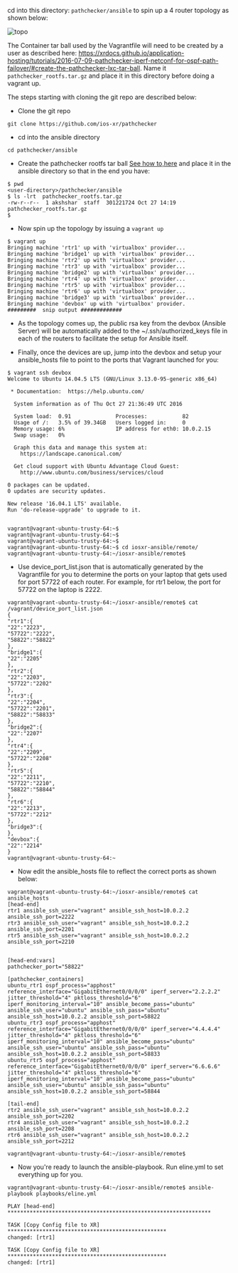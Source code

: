 cd into this directory: `pathchecker/ansible` to spin up a 4 router topology as shown below:  

![topo](https://xrdocs.github.io/xrdocs-images/assets/images/pathchecker_large_topo.png)

The Container tar ball used by the Vagrantfile will need to be created by a user as described here:
<https://xrdocs.github.io/application-hosting/tutorials/2016-07-09-pathchecker-iperf-netconf-for-ospf-path-failover/#create-the-pathchecker-lxc-tar-ball>. Name it `pathchecker_rootfs.tar.gz` and place it in this directory before doing a vagrant up.

The steps starting with cloning the git repo are described below:  


* Clone the git repo
```
git clone https://github.com/ios-xr/pathchecker
```

* cd into the ansible directory
```
cd pathchecker/ansible
```

* Create the pathchecker rootfs tar ball [See how to,here](https://xrdocs.github.io/application-hosting/tutorials/2016-07-09-pathchecker-iperf-netconf-for-ospf-path-failover/#create-the-pathchecker-lxc-tar-ball) and place it in the ansible directory so that in the end you have:  

```
$ pwd
<user-directory>/pathchecker/ansible
$ ls -lrt  pathchecker_rootfs.tar.gz 
-rw-r--r--  1 akshshar  staff  301221724 Oct 27 14:19 pathchecker_rootfs.tar.gz
$ 
```

*  Now spin up the topology by issuing a `vagrant up`
```
$ vagrant up
Bringing machine 'rtr1' up with 'virtualbox' provider...
Bringing machine 'bridge1' up with 'virtualbox' provider...
Bringing machine 'rtr2' up with 'virtualbox' provider...
Bringing machine 'rtr3' up with 'virtualbox' provider...
Bringing machine 'bridge2' up with 'virtualbox' provider...
Bringing machine 'rtr4' up with 'virtualbox' provider...
Bringing machine 'rtr5' up with 'virtualbox' provider...
Bringing machine 'rtr6' up with 'virtualbox' provider...
Bringing machine 'bridge3' up with 'virtualbox' provider...
Bringing machine 'devbox' up with 'virtualbox' provider.
#########  snip output #############
```


* As the topology comes up, the public rsa key from the devbox (Ansible Server) will be automatically added to the ~/.ssh/authorized_keys file in each of the routers to facilitate the setup for Ansible itself. 

* Finally, once the devices are up, jump into the devbox and setup your ansible_hosts file to point to the ports that Vagrant launched for you:

```
$ vagrant ssh devbox
Welcome to Ubuntu 14.04.5 LTS (GNU/Linux 3.13.0-95-generic x86_64)

 * Documentation:  https://help.ubuntu.com/

  System information as of Thu Oct 27 21:36:49 UTC 2016

  System load:  0.91              Processes:           82
  Usage of /:   3.5% of 39.34GB   Users logged in:     0
  Memory usage: 6%                IP address for eth0: 10.0.2.15
  Swap usage:   0%

  Graph this data and manage this system at:
    https://landscape.canonical.com/

  Get cloud support with Ubuntu Advantage Cloud Guest:
    http://www.ubuntu.com/business/services/cloud

0 packages can be updated.
0 updates are security updates.

New release '16.04.1 LTS' available.
Run 'do-release-upgrade' to upgrade to it.


vagrant@vagrant-ubuntu-trusty-64:~$ 
vagrant@vagrant-ubuntu-trusty-64:~$ 
vagrant@vagrant-ubuntu-trusty-64:~$ 
vagrant@vagrant-ubuntu-trusty-64:~$ cd iosxr-ansible/remote/
vagrant@vagrant-ubuntu-trusty-64:~/iosxr-ansible/remote$ 
```

* Use device_port_list.json that is automatically generated by the Vagrantfile for you to determine the ports on your laptop that gets used for port 57722 of each router. For example, for rtr1 below, the port for 57722 on the laptop is 2222.

```
vagrant@vagrant-ubuntu-trusty-64:~/iosxr-ansible/remote$ cat /vagrant/device_port_list.json 
{
"rtr1":{
"22":"2223",
"57722":"2222",
"58822":"58822"
},
"bridge1":{
"22":"2205"
},
"rtr2":{
"22":"2203",
"57722":"2202"
},
"rtr3":{
"22":"2204",
"57722":"2201",
"58822":"58833"
},
"bridge2":{
"22":"2207"
},
"rtr4":{
"22":"2209",
"57722":"2208"
},
"rtr5":{
"22":"2211",
"57722":"2210",
"58822":"58844"
},
"rtr6":{
"22":"2213",
"57722":"2212"
},
"bridge3":{
},
"devbox":{
"22":"2214"
}
vagrant@vagrant-ubuntu-trusty-64:~
```

*  Now edit the ansible_hosts file to reflect the correct ports as shown below:  

```
vagrant@vagrant-ubuntu-trusty-64:~/iosxr-ansible/remote$ cat ansible_hosts 
[head-end]
rtr1 ansible_ssh_user="vagrant" ansible_ssh_host=10.0.2.2 ansible_ssh_port=2222
rtr3 ansible_ssh_user="vagrant" ansible_ssh_host=10.0.2.2 ansible_ssh_port=2201
rtr5 ansible_ssh_user="vagrant" ansible_ssh_host=10.0.2.2 ansible_ssh_port=2210


[head-end:vars]
pathchecker_port="58822"

[pathchecker_containers]
ubuntu_rtr1 ospf_process="apphost" reference_interface="GigabitEthernet0/0/0/0" iperf_server="2.2.2.2" jitter_threshold="4" pktloss_threshold="6" iperf_monitoring_interval="10" ansible_become_pass="ubuntu" ansible_ssh_user="ubuntu" ansible_ssh_pass="ubuntu" ansible_ssh_host=10.0.2.2 ansible_ssh_port=58822
ubuntu_rtr3 ospf_process="apphost" reference_interface="GigabitEthernet0/0/0/0" iperf_server="4.4.4.4" jitter_threshold="4" pktloss_threshold="6" iperf_monitoring_interval="10" ansible_become_pass="ubuntu" ansible_ssh_user="ubuntu" ansible_ssh_pass="ubuntu" ansible_ssh_host=10.0.2.2 ansible_ssh_port=58833
ubuntu_rtr5 ospf_process="apphost" reference_interface="GigabitEthernet0/0/0/0" iperf_server="6.6.6.6" jitter_threshold="4" pktloss_threshold="6" iperf_monitoring_interval="10" ansible_become_pass="ubuntu" ansible_ssh_user="ubuntu" ansible_ssh_pass="ubuntu" ansible_ssh_host=10.0.2.2 ansible_ssh_port=58844

[tail-end]
rtr2 ansible_ssh_user="vagrant" ansible_ssh_host=10.0.2.2 ansible_ssh_port=2202
rtr4 ansible_ssh_user="vagrant" ansible_ssh_host=10.0.2.2 ansible_ssh_port=2208
rtr6 ansible_ssh_user="vagrant" ansible_ssh_host=10.0.2.2 ansible_ssh_port=2212

vagrant@vagrant-ubuntu-trusty-64:~/iosxr-ansible/remote$ 

```
* Now you're ready to launch the ansible-playbook. Run eline.yml to set everything up for you.  

```
vagrant@vagrant-ubuntu-trusty-64:~/iosxr-ansible/remote$ ansible-playbook playbooks/eline.yml 

PLAY [head-end] ****************************************************************

TASK [Copy Config file to XR] **************************************************
changed: [rtr1]

TASK [Copy Config file to XR] **************************************************
changed: [rtr1]


```








